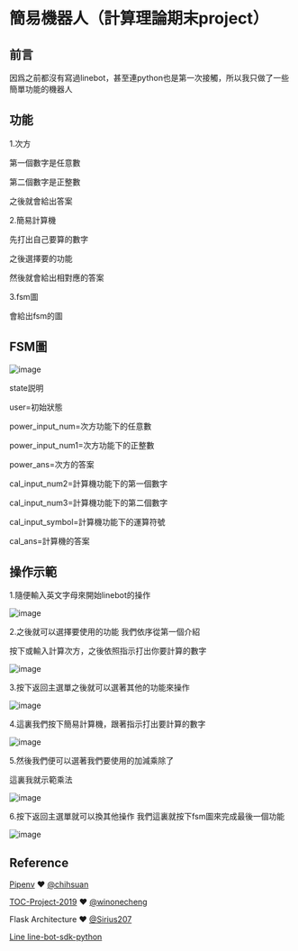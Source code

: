 # 簡易機器人（計算理論期末project）
## 前言
因爲之前都沒有寫過linebot，甚至連python也是第一次接觸，所以我只做了一些簡單功能的機器人

## 功能

1.次方

第一個數字是任意數

第二個數字是正整數


之後就會給出答案

2.簡易計算機

先打出自己要算的數字

之後選擇要的功能

然後就會給出相對應的答案

3.fsm圖

會給出fsm的圖

## FSM圖
![image](https://raw.githubusercontent.com/sl111000/linebot/master/img/fsm.jpg)

state説明

user=初始狀態

power_input_num=次方功能下的任意數

power_input_num1=次方功能下的正整數

power_ans=次方的答案

cal_input_num2=計算機功能下的第一個數字

cal_input_num3=計算機功能下的第二個數字

cal_input_symbol=計算機功能下的運算符號

cal_ans=計算機的答案

## 操作示範
1.隨便輸入英文字母來開始linebot的操作

![image](https://raw.githubusercontent.com/sl111000/linebot/master/img/1.jpg)

2.之後就可以選擇要使用的功能 我們依序從第一個介紹 

按下或輸入計算次方，之後依照指示打出你要計算的數字

![image](https://raw.githubusercontent.com/sl111000/linebot/master/img/2.jpg)

3.按下返回主選單之後就可以選著其他的功能來操作

![image](https://raw.githubusercontent.com/sl111000/linebot/master/img/3.jpg)

4.這裏我們按下簡易計算機，跟著指示打出要計算的數字

![image](https://raw.githubusercontent.com/sl111000/linebot/master/img/4.jpg)

5.然後我們便可以選著我們要使用的加減乘除了

這裏我就示範乘法

![image](https://raw.githubusercontent.com/sl111000/linebot/master/img/5.jpg)

6.按下返回主選單就可以換其他操作
我們這裏就按下fsm圖來完成最後一個功能

![image](https://raw.githubusercontent.com/sl111000/linebot/master/img/6.jpg)





## Reference
[Pipenv](https://medium.com/@chihsuan/pipenv-更簡單-更快速的-python-套件管理工具-135a47e504f4) ❤️ [@chihsuan](https://github.com/chihsuan)

[TOC-Project-2019](https://github.com/winonecheng/TOC-Project-2019) ❤️ [@winonecheng](https://github.com/winonecheng)

Flask Architecture ❤️ [@Sirius207](https://github.com/Sirius207)

[Line line-bot-sdk-python](https://github.com/line/line-bot-sdk-python/tree/master/examples/flask-echo)
